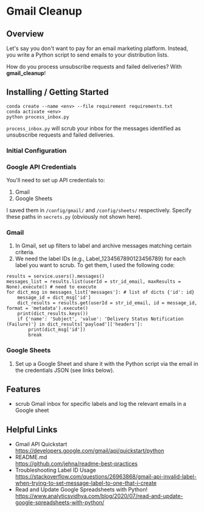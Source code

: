# Gmail Cleanup

## Overview

Let's say you don't want to pay for an email marketing platform. Instead, you write a Python script to send emails to your distribution lists.

How do you process unsubscribe requests and failed deliveries? With <b>gmail_cleanup</b>!

## Installing / Getting Started

```shell
conda create --name <env> --file requirement requirements.txt
conda activate <env>
python process_inbox.py
```

`process_inbox.py` will scrub your inbox for the messages identified as unsubscribe requests and failed deliveries.

### Initial Configuration

### Google API Credentials
You'll need to set up API credentials to:
1. Gmail
2. Google Sheets

I saved them in `/config/gmail/` and `/config/sheets/` respectively. Specify these paths in `secrets.py` (obviously not shown here).

### Gmail
1. In Gmail, set up filters to label and archive messages matching certain criteria.
2. We need the label IDs (e.g., Label_1234567890123456789) for each label you want to scrub. To get them, I used the following code:
```
results = service.users().messages()
messages_list = results.list(userId = str_id_email, maxResults = None).execute() # need to execute
for dict_msg in messages_list['messages']: # list of dicts {'id': id}
    message_id = dict_msg['id']
    dict_results = results.get(userId = str_id_email, id = message_id, format = 'metadata').execute()
    print(dict_results.keys())
    if {'name': 'Subject', 'value': 'Delivery Status Notification (Failure)'} in dict_results['payload']['headers']: 
        print(dict_msg['id'])
        break
```

### Google Sheets
1. Set up a Google Sheet and share it with the Python script via the email in the credentials JSON (see links below).

## Features

* scrub Gmail inbox for specific labels and log the relevant emails in a Google sheet

## Helpful Links

- Gmail API Quickstart<br>
https://developers.google.com/gmail/api/quickstart/python
- README.md<br>
https://github.com/jehna/readme-best-practices
- Troubleshooting Label ID Usage<br>
https://stackoverflow.com/questions/26963868/gmail-api-invalid-label-when-trying-to-set-message-label-to-one-that-i-create
- Read and Update Google Spreadsheets with Python!<br>
https://www.analyticsvidhya.com/blog/2020/07/read-and-update-google-spreadsheets-with-python/